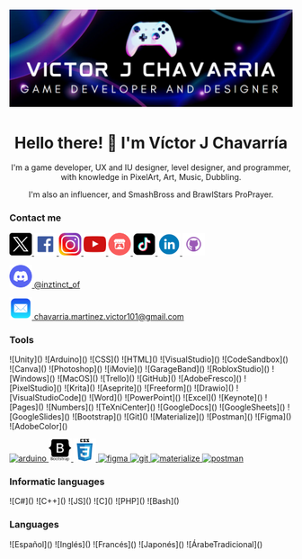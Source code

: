 # ![Header](./img/banner/Banner.png)

<h1 align="center">Hello there! 👋 I'm Víctor J Chavarría</h1>
<p align="center">
I'm a game developer, UX and IU designer, level designer, and programmer, with knowledge in PixelArt, Art, Music, Dubbling.
</p>
<p align="center">
I'm also an influencer, and SmashBross and BrawlStars ProPrayer.
</p>

<h3 align="left">Contact me</h3>
<p align = "left">
<a href="https://twitter.com/victor_ch_7" target="_blank">
  <img src="./img/redesSociales/X.png" alt="X" width="40" height="40">
</a>
<a href="https://www.facebook.com/kaseem.chavarria?locale=es_LA" target="_blank">
  <img src="./img/redesSociales/Facebook.png" alt="Facebook" width="40" height="40">
</a>
<a href="https://www.instagram.com/kaseemch.3/" target="_blank">
  <img src="./img/redesSociales/Instagram.png" alt="Instagram" width="40" height="40">
</a>
<a href="https://www.youtube.com/channel/UCxo9CMtBapRXDxtP04POjDg" target="_blank">
  <img src="./img/redesSociales/YouTube.png" alt="YouTube" width="40" height="40">
</a>
<a href="https://inztinct.itch.io" target="_blank">
  <img src="./img/redesSociales/Itchio.png" alt="Itch.io" width="40" height="40">
</a>
<a href="https://www.tiktok.com/@kaseemch.3" target="_blank">
  <img src="./img/redesSociales/TikTok.png" alt="TikTok" width="40" height="40">
</a>
<a href="https://www.linkedin.com/in/víctor-javier-chavarría-martínez-357597221/" target="_blank">
  <img src="./img/redesSociales/LinkedIn.png" alt="LinkedIn" width="40" height="40">
</a>
<a href="https://github.com/VictorJ-Ch" target="_blank">
  <img src="./img/redesSociales/GitHub.png" alt="GitHub" width="40" height="40">
</a>
</p>
<p align="left">
<a href="https://discord.com/users/inztinct_of" target="_blank">
  <img src="./img/redesSociales/Discord.png" alt="Discord" width="40" height="40"> @inztinct_of
</a>
</p>
<p align="left">
<a href="mailto:chavarria.martinez.victor101@gmail.com">
  <img src="./img/redesSociales/Email.png" alt="Email" width="40" height="40"> chavarria.martinez.victor101@gmail.com
</a>
</p>

<h3 align="left">Tools</h3>
<p align="left">
<a width="40" height="40">![Unity]()</a>
<a width="40" height="40">![Arduino]()</a>
<a width="40" height="40">![CSS]()</a>
<a width="40" height="40">![HTML]()</a>
<a width="40" height="40">![VisualStudio]()</a>
<a width="40" height="40">![CodeSandbox]()</a>
<a width="40" height="40">![Canva]()</a>
<a width="40" height="40">![Photoshop]()</a>
<a width="40" height="40">![iMovie]()</a>
<a width="40" height="40">![GarageBand]()</a>
<a width="40" height="40">![RobloxStudio]()</a>
<a width="40" height="40">![Windows]()</a>
<a width="40" height="40">![MacOS]()</a>
<a width="40" height="40">![Trello]()</a>
<a width="40" height="40">![GitHub]()</a>
<a width="40" height="40">![AdobeFresco]()</a>
<a width="40" height="40">![PixelStudio]()</a>
<a width="40" height="40">![Krita]()</a>
<a width="40" height="40">![Aseprite]()</a>
<a width="40" height="40">![Freeform]()</a>
<a width="40" height="40">![Drawio]()</a>
<a width="40" height="40">![VisualStudioCode]()</a>
<a width="40" height="40">![Word]()</a>
<a width="40" height="40">![PowerPoint]()</a>
<a width="40" height="40">![Excel]()</a>
<a width="40" height="40">![Keynote]()</a>
<a width="40" height="40">![Pages]()</a>
<a width="40" height="40">![Numbers]()</a>
<a width="40" height="40">![TeXniCenter]()</a>
<a width="40" height="40">![GoogleDocs]()</a>
<a width="40" height="40">![GoogleSheets]()</a>
<a width="40" height="40">![GoogleSlides]()</a>
<a width="40" height="40">![Bootstrap]()</a>
<a width="40" height="40">![Git]()</a>
<a width="40" height="40">![Materialize]()</a>
<a width="40" height="40">![Postman]()</a>
<a width="40" height="40">![Figma]()</a>
<a width="40" height="40">![AdobeColor]()</a>

<a href="https://www.arduino.cc/" target="_blank" rel="noreferrer"> <img src="https://cdn.worldvectorlogo.com/logos/arduino-1.svg" alt="arduino" width="40" height="40"/> </a>
<a href="https://getbootstrap.com" target="_blank" rel="noreferrer"> <img src="https://raw.githubusercontent.com/devicons/devicon/master/icons/bootstrap/bootstrap-plain-wordmark.svg" alt="bootstrap" width="40" height="40"/> </a>
<a href="https://www.w3schools.com/css/" target="_blank" rel="noreferrer"> <img src="https://raw.githubusercontent.com/devicons/devicon/master/icons/css3/css3-original-wordmark.svg" alt="css3" width="40" height="40"/> </a> 
<a href="https://www.figma.com/" target="_blank" rel="noreferrer"> <img src="https://www.vectorlogo.zone/logos/figma/figma-icon.svg" alt="figma" width="40" height="40"/> </a>
<a href="https://git-scm.com/" target="_blank" rel="noreferrer"> <img src="https://www.vectorlogo.zone/logos/git-scm/git-scm-icon.svg" alt="git" width="40" height="40"/> </a> 
<a href="https://materializecss.com/" target="_blank" rel="noreferrer"> <img src="https://raw.githubusercontent.com/prplx/svg-logos/5585531d45d294869c4eaab4d7cf2e9c167710a9/svg/materialize.svg" alt="materialize" width="40" height="40"/> </a>
<a href="https://postman.com" target="_blank" rel="noreferrer"> <img src="https://www.vectorlogo.zone/logos/getpostman/getpostman-icon.svg" alt="postman" width="40" height="40"/> </a> 
</p>

<h3 align="left">Informatic languages</h3>
<p align="left">
<a width="40" height="40">![C#]()</a>
<a width="40" height="40">![C++]()</a>
<a width="40" height="40">![JS]()</a>
<a width="40" height="40">![C]()</a>
<a width="40" height="40">![PHP]()</a>
<a width="40" height="40">![Bash]()</a>
</p>

<h3 align="left">Languages</h3>
<p align="left">
<a width="40" height="40">![Español]()</a>
<a width="40" height="40">![Inglés]()</a>
<a width="40" height="40">![Francés]()</a>
<a width="40" height="40">![Japonés]()</a>
<a width="40" height="40">![ÁrabeTradicional]()</a>
</p>